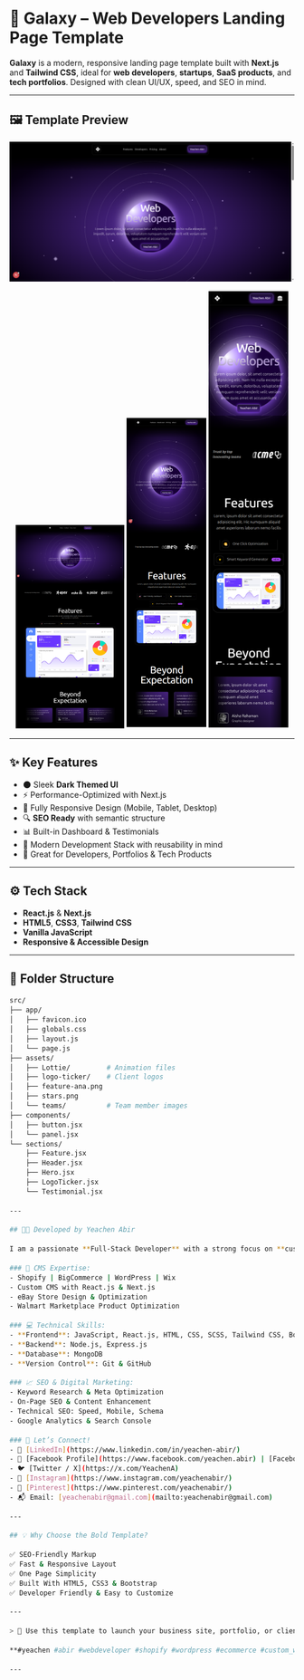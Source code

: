 # 🚀 Galaxy – Web Developers Landing Page Template

**Galaxy** is a modern, responsive landing page template built with **Next.js** and **Tailwind CSS**, ideal for **web developers**, **startups**, **SaaS products**, and **tech portfolios**. Designed with clean UI/UX, speed, and SEO in mind.

---

## 🖼️ Template Preview

![Web Developers Landing Page Banner](preview/banner.png)

<p align="center">
  <img src="preview/galaxy-protfolio-nextjs-project.png" width="38%" alt="Desktop Preview" />
  <img src="preview/galaxy-protfolio-nextjs-project-tablet.png" width="28%" alt="Tablet Preview" />
  <img src="preview/galaxy-protfolio-nextjs-project-mobile.png" width="28%" alt="Mobile Preview" />
</p>

---

## ✨ Key Features

- 🌑 Sleek **Dark Themed UI**
- ⚡ Performance-Optimized with Next.js
- 📱 Fully Responsive Design (Mobile, Tablet, Desktop)
- 🔍 **SEO Ready** with semantic structure
- 📊 Built-in Dashboard & Testimonials
- 🔧 Modern Development Stack with reusability in mind
- 🎯 Great for Developers, Portfolios & Tech Products

---

## ⚙️ Tech Stack

- **React.js** & **Next.js**
- **HTML5**, **CSS3**, **Tailwind CSS**
- **Vanilla JavaScript**
- **Responsive & Accessible Design**

---

## 📁 Folder Structure

```bash
src/
├── app/
│   ├── favicon.ico
│   ├── globals.css
│   ├── layout.js
│   └── page.js
├── assets/
│   ├── Lottie/         # Animation files
│   ├── logo-ticker/    # Client logos
│   ├── feature-ana.png
│   ├── stars.png
│   └── teams/          # Team member images
├── components/
│   ├── button.jsx
│   └── panel.jsx
└── sections/
    ├── Feature.jsx
    ├── Header.jsx
    ├── Hero.jsx
    ├── LogoTicker.jsx
    └── Testimonial.jsx
    
---

## 👨‍💻 Developed by Yeachen Abir

I am a passionate **Full-Stack Developer** with a strong focus on **custom website development**, **on-page SEO**, and **digital marketing** strategies. My mission is to craft web solutions that **look stunning**, **perform fast**, and **rank well** on search engines.

### 🌟 CMS Expertise:
- Shopify | BigCommerce | WordPress | Wix  
- Custom CMS with React.js & Next.js  
- eBay Store Design & Optimization  
- Walmart Marketplace Product Optimization  

### 💻 Technical Skills:
- **Frontend**: JavaScript, React.js, HTML, CSS, SCSS, Tailwind CSS, Bootstrap  
- **Backend**: Node.js, Express.js  
- **Database**: MongoDB  
- **Version Control**: Git & GitHub  

### 📈 SEO & Digital Marketing:
- Keyword Research & Meta Optimization  
- On-Page SEO & Content Enhancement  
- Technical SEO: Speed, Mobile, Schema  
- Google Analytics & Search Console  

### 🔗 Let’s Connect!
- 💼 [LinkedIn](https://www.linkedin.com/in/yeachen-abir/)  
- 📘 [Facebook Profile](https://www.facebook.com/yeachen.abir) | [Facebook Page](https://www.facebook.com/profile.php?id=61574159927866)  
- 🐦 [Twitter / X](https://x.com/YeachenA)  
- 📸 [Instagram](https://www.instagram.com/yeachenabir/)  
- 📌 [Pinterest](https://www.pinterest.com/yeachenabir/)  
- 📬 Email: [yeachenabir@gmail.com](mailto:yeachenabir@gmail.com)

---

## 💡 Why Choose the Bold Template?

✅ SEO-Friendly Markup  
✅ Fast & Responsive Layout  
✅ One Page Simplicity  
✅ Built With HTML5, CSS3 & Bootstrap  
✅ Developer Friendly & Easy to Customize  

---

> 🚀 Use this template to launch your business site, portfolio, or client project quickly and effectively.

**#yeachen #abir #webdeveloper #shopify #wordpress #ecommerce #custom_website #react_developer #next_developer #full_stack_developer**

---
